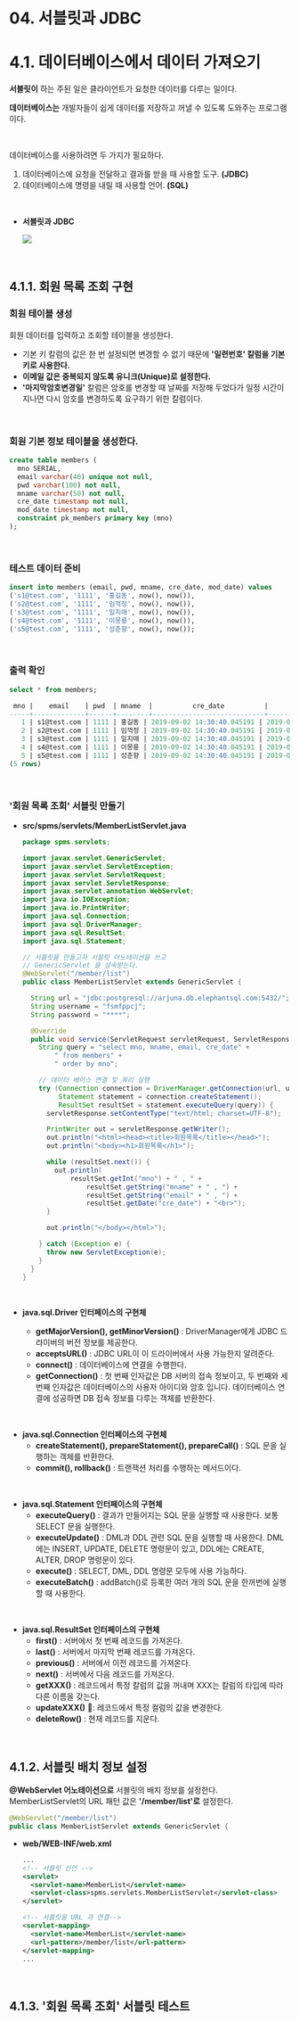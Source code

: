 # 04. 서블릿과 JDBC

# 4.1. 데이터베이스에서 데이터 가져오기

**서블릿이** 하는 주된 일은 클라이언트가 요청한 데이터를 다루는 일이다.

**데이터베이스는** 개발자들이 쉽게 데이터를 저장하고 꺼낼 수 있도록 도와주는 프로그램이다.

<br/>

데이터베이스를 사용하려면 두 가지가 필요하다.

1. 데이터베이스에 요청을 전달하고 결과를 받을 때 사용할 도구. **(JDBC)**
2. 데이터베이스에 명령을 내릴 때 사용할 언어.  **(SQL)**

<br/>

* **서블릿과 JDBC**

  <img src="../capture/스크린샷 2019-09-02 오후 10.54.36.png">

<br/>

## 4.1.1. 회원 목록 조회 구현

### 회원 테이블 생성

회원 데이터를 입력하고 조회할 테이블을 생성한다.

* 기본 키 칼럼의 값은 한 번 설정되면 변경할 수 없기 때문에 **'일련번호' 칼럼을 기본 키로 사용한다.**
* **이메일 값은 중복되지 않도록 유니크(Unique)로 설정한다.**
* **'마지막암호변경일'** 칼럼은 암호를 변경할 때 날짜를 저장해 두었다가 일정 시간이 지나면 다시 암호를 변경하도록 요구하기 위한 칼럼이다.

<br/>

### 회원 기본 정보 테이블을 생성한다.

```sql
create table members (
  mno SERIAL,
  email varchar(40) unique not null,
  pwd varchar(100) not null,
  mname varchar(50) not null,
  cre_date timestamp not null,
  mod_date timestamp not null,
  constraint pk_members primary key (mno)
);
```

<br/>

### 테스트 데이터 준비

```sql
insert into members (email, pwd, mname, cre_date, mod_date) values
('s1@test.com', '1111', '홍길동', now(), now()),
('s2@test.com', '1111', '임꺽정', now(), now()),
('s3@test.com', '1111', '일지매', now(), now()),
('s4@test.com', '1111', '이몽룡', now(), now()),
('s5@test.com', '1111', '성춘향', now(), now());
```

<br/>

### 출력 확인

```sql
select * from members;

 mno |    email    | pwd  | mname  |          cre_date          |          mod_date          
-----+-------------+------+--------+----------------------------+--------------------------
   1 | s1@test.com | 1111 | 홍길동 | 2019-09-02 14:30:40.045191 | 2019-09-02 14:30:40.045191
   2 | s2@test.com | 1111 | 임꺽정 | 2019-09-02 14:30:40.045191 | 2019-09-02 14:30:40.045191
   3 | s3@test.com | 1111 | 일지매 | 2019-09-02 14:30:40.045191 | 2019-09-02 14:30:40.045191
   4 | s4@test.com | 1111 | 이몽룡 | 2019-09-02 14:30:40.045191 | 2019-09-02 14:30:40.045191
   5 | s5@test.com | 1111 | 성춘향 | 2019-09-02 14:30:40.045191 | 2019-09-02 14:30:40.045191
(5 rows)
```

<br/>

### '회원 목록 조회' 서블릿 만들기

* **src/spms/servlets/MemberListServlet.java**

  ```java
  package spms.servlets;
  
  import javax.servlet.GenericServlet;
  import javax.servlet.ServletException;
  import javax.servlet.ServletRequest;
  import javax.servlet.ServletResponse;
  import javax.servlet.annotation.WebServlet;
  import java.io.IOException;
  import java.io.PrintWriter;
  import java.sql.Connection;
  import java.sql.DriverManager;
  import java.sql.ResultSet;
  import java.sql.Statement;
  
  // 서블릿을 만들고자 서블릿 어노테이션을 쓰고
  // GenericServlet 을 상속받는다.
  @WebServlet("/member/list")
  public class MemberListServlet extends GenericServlet {
  
    String url = "jdbc:postgresql://arjuna.db.elephantsql.com:5432/";
    String username = "fsmfppcj";
    String password = "****";
  
    @Override
    public void service(ServletRequest servletRequest, ServletResponse servletResponse) throws ServletException, IOException {
      String query = "select mno, mname, email, cre_date" +
          " from members" +
          " order by mno";
  
      // 데이터 베이스 연결 및 쿼리 실행
      try (Connection connection = DriverManager.getConnection(url, username, password);
           Statement statement = connection.createStatement();
           ResultSet resultSet = statement.executeQuery(query)) {
        servletResponse.setContentType("text/html; charset=UTF-8");
  
        PrintWriter out = servletResponse.getWriter();
        out.println("<html><head><title>회원목록</title></head>");
        out.println("<body><h1>회원목록</h1>");
  
        while (resultSet.next()) {
          out.println(
              resultSet.getInt("mno") + " , " +
                  resultSet.getString("mname" + " , ") +
                  resultSet.getString("email" + " , ") +
                  resultSet.getDate("cre_date") + "<br>");
        }
  
        out.println("</body></html>");
  
      } catch (Exception e) {
        throw new ServletException(e);
      }
    }
  }
  ```

  <br/>

* **java.sql.Driver 인터페이스의 구현체**
  * **getMajorVersion(), getMinorVersion()** : DriverManager에게 JDBC 드라이버의 버전 정보를 제공한다.
  * **acceptsURL()** : JDBC URL이 이 드라이버에서 사용 가능한지 알려준다.
  * **connect()** : 데이터베이스에 연결을 수행한다.
  * **getConnection()** : 첫 번째 인자값은 DB 서버의 접속 정보이고, 두 번째와 세 번째 인자값은 데이터베이스의 사용자 아이디와 암호 입니다. 데이터베이스 연결에 성공하면 DB 접속 정보를 다루는 객체를 반환한다.

<br/>

* **java.sql.Connection 인터페이스의 구현체**
  * **createStatement(), prepareStatement(), prepareCall()** : SQL 문을 실행하는 객체를 반환한다.
  * **commit(), rollback()** : 트랜잭션 처리를 수행하는 메서드이다.

<br/>

* **java.sql.Statement 인터페이스의 구현체**
  * **executeQuery()** : 결과가 만들어지는 SQL 문을 실행할 때 사용한다. 보통 SELECT 문을 실행한다.
  * **executeUpdate()** : DML과 DDL 관련 SQL 문을 실행할 때 사용한다. DML에는 INSERT, UPDATE, DELETE 명령문이 있고, DDL에는 CREATE, ALTER, DROP 명령문이 있다.
  * **execute()** : SELECT, DML, DDL 명령문 모두에 사용 가능하다.
  * **executeBatch()** : addBatch()로 등록한 여러 개의 SQL 문을 한꺼번에 실행할 때 사용한다.

<br/>

* **java.sql.ResultSet 인터페이스의 구현체**
  * **first()** : 서버에서 첫 번째 레코드를 가져온다.
  * **last()** : 서버에서 마지막 번째 레코드를 가져온다.
  * **previous()** : 서버에서 이전 레코드를 가져온다.
  * **next()** : 서버에서 다음 레코드를 가져온다.
  * **getXXX()** : 레코드에서 특정 칼럼의 값을 꺼내며 XXX는 칼럼의 타입에 따라 다른 이름을 갖는다.
  * **updateXXX()** : 레코드에서 특정 컬럼의 값을 변경한다.
  * **deleteRow()** : 현재 레코드를 지운다.

<br/>

## 4.1.2. 서블릿 배치 정보 설정

**@WebServlet 어노테이션으로** 서블릿의 배치 정보를 설정한다. MemberListServlet의 URL 패턴 값은 **'/member/list'로** 설정한다.

```java
@WebServlet("/member/list")
public class MemberListServlet extends GenericServlet {
```

* **web/WEB-INF/web.xml**

  ```xml
  ...
  <!-- 서블릿 선언 -->
  <servlet>
    <servlet-name>MemberList</servlet-name>
    <servlet-class>spms.servlets.MemberListServlet</servlet-class>
  </servlet>
  
  <!-- 서블릿을 URL 과 연결-->
  <servlet-mapping>
    <servlet-name>MemberList</servlet-name>
    <url-pattern>/member/list</url-pattern>
  </servlet-mapping>
  ...
  ```

<br/>

## 4.1.3. '회원 목록 조회' 서블릿 테스트

